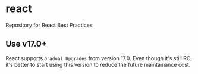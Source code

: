 # react
Repository for React Best Practices

## Use v17.0+
React supports `Gradual Upgrades` from version 17.0.  Even though it's still RC, it's better to start using this version to reduce the future maintainance cost.
